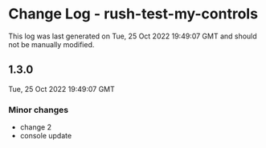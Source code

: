 # Change Log - rush-test-my-controls

This log was last generated on Tue, 25 Oct 2022 19:49:07 GMT and should not be manually modified.

## 1.3.0
Tue, 25 Oct 2022 19:49:07 GMT

### Minor changes

- change 2
- console update

